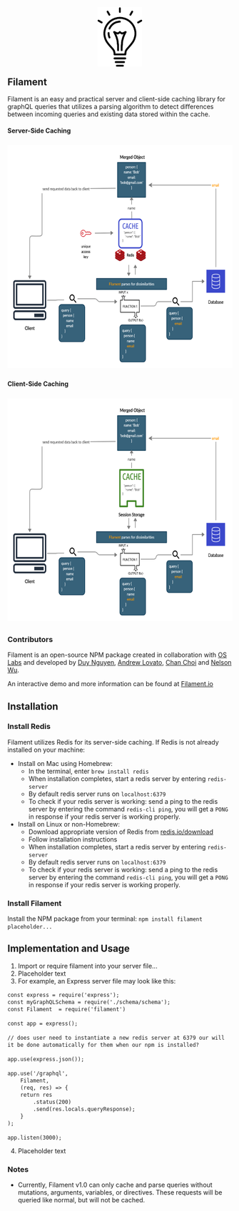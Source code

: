 <p align="center"><img src="./placeholderLogo.png" width='100' style="margin-top: 10px; margin-bottom: -10px;"></p>

## Filament

Filament is an easy and practical server and client-side caching library for graphQL queries that utilizes a parsing algorithm to detect differences between incoming queries and existing data stored within the cache.

#### Server-Side Caching

<p align="left"><img src="./server-diagram.png" width='600' height='500' style="margin-top: 5px; margin-bottom: 5px;"></p>

#### Client-Side Caching

<p align="left"><img src="./Filament Client-side caching.png" width='600' height='500' style="margin-top: 5px; margin-bottom: 5px;"></p>

### Contributors

Filament is an open-source NPM package created in collaboration with [OS Labs](https://github.com/oslabs-beta/) and developed by
[Duy Nguyen](https://github.com/bobdeei), [Andrew Lovato](https://github.com/andrew-lovato), [Chan Choi](https://github.com/chanychoi93) and [Nelson Wu](https://github.com/neljson).

An interactive demo and more information can be found at [Filament.io](https://www.google.com/)

## Installation

### Install Redis

Filament utilizes Redis for its server-side caching. If Redis is not already installed on your machine:

- Install on Mac using Homebrew:
  - In the terminal, enter `brew install redis`
  - When installation completes, start a redis server by entering `redis-server`
  - By default redis server runs on `localhost:6379`
  - To check if your redis server is working: send a ping to the redis server by entering the command `redis-cli ping`, you will get a `PONG` in response if your redis server is working properly.
- Install on Linux or non-Homebrew:
  - Download appropriate version of Redis from [redis.io/download](http://redis.io/download)
  - Follow installation instructions
  - When installation completes, start a redis server by entering `redis-server`
  - By default redis server runs on `localhost:6379`
  - To check if your redis server is working: send a ping to the redis server by entering the command `redis-cli ping`, you will get a `PONG` in response if your redis server is working properly.

### Install Filament

Install the NPM package from your terminal: `npm install filament placeholder...`

## Implementation and Usage

1. Import or require filament into your server file...
2. Placeholder text
3. For example, an Express server file may look like this:

```
const express = require('express');
const myGraphQLSchema = require('./schema/schema');
const Filament  = require('filament')

const app = express();

// does user need to instantiate a new redis server at 6379 our will it be done automatically for them when our npm is installed?

app.use(express.json());

app.use('/graphql',
    Filament,
    (req, res) => {
    return res
        .status(200)
        .send(res.locals.queryResponse);
    }
);

app.listen(3000);

```

4. Placeholder text

### Notes

- Currently, Filament v1.0 can only cache and parse queries without mutations, arguments, variables, or directives. These requests will be queried like normal, but will not be cached.
